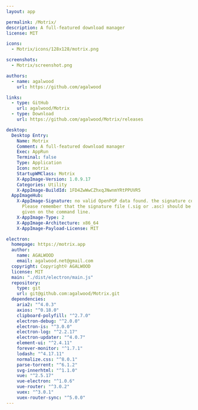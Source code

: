 ```yaml
---
layout: app

permalink: /Motrix/
description: A full-featured download manager
license: MIT

icons:
  - Motrix/icons/128x128/motrix.png

screenshots:
  - Motrix/screenshot.png

authors:
  - name: agalwood
    url: https://github.com/agalwood

links:
  - type: GitHub
    url: agalwood/Motrix
  - type: Download
    url: https://github.com/agalwood/Motrix/releases

desktop:
  Desktop Entry:
    Name: Motrix
    Comment: A full-featured download manager
    Exec: AppRun
    Terminal: false
    Type: Application
    Icon: motrix
    StartupWMClass: Motrix
    X-AppImage-Version: 1.0.9.17
    Categories: Utility
    X-AppImage-BuildId: 1FD4ZwWwCZhxqJNwnmYRtPPUVR5
  AppImageHub:
    X-AppImage-Signature: no valid OpenPGP data found. the signature could not be verified.
      Please remember that the signature file (.sig or .asc) should be the first file
      given on the command line.
    X-AppImage-Type: 2
    X-AppImage-Architecture: x86_64
    X-AppImage-Payload-License: MIT

electron:
  homepage: https://motrix.app
  author:
    name: AGALWOOD
    email: agalwood.net@gmail.com
  copyright: Copyright© AGALWOOD
  license: MIT
  main: "./dist/electron/main.js"
  repository:
    type: git
    url: git@github.com:agalwood/Motrix.git
  dependencies:
    aria2: "^4.0.3"
    axios: "^0.18.0"
    clipboard-polyfill: "^2.7.0"
    electron-debug: "^2.0.0"
    electron-is: "^3.0.0"
    electron-log: "^2.2.17"
    electron-updater: "^4.0.7"
    element-ui: "^2.4.11"
    forever-monitor: "^1.7.1"
    lodash: "^4.17.11"
    normalize.css: "^8.0.1"
    parse-torrent: "^6.1.2"
    svg-innerhtml: "^1.1.0"
    vue: "^2.5.17"
    vue-electron: "^1.0.6"
    vue-router: "^3.0.2"
    vuex: "^3.0.1"
    vuex-router-sync: "^5.0.0"
---
```

